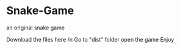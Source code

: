 # Snake-Game
an original snake game


Download the files here /n
Go to "dist" folder
open the game
Enjoy
